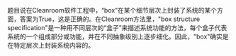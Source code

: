 题目说在Cleanroom软件工程中，“box”在某个细节层次上封装了系统的某个方面，答案为True，这是正确的。在Cleanroom方法里，"box structure specification"是一种用不同层次的“盒子”来描述系统功能的方法，每个盒子代表系统的一个组成部分或功能，并在不同抽象级别上逐步细化。因此，"box"确实是在特定层次上封装系统内容的。